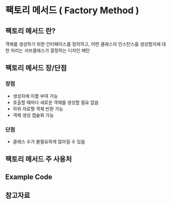 # 팩토리 메서드 ( Factory Method )
## 팩토리 메서드 란?
객체를 생성하기 위한 인터페이스를 정의하고, 어떤 클래스의 인스턴스를 생성할지에 대한 처리는 서브클래스가 결정하는 디자인 패턴

## 팩토리 메서드 장/단점
### 장점
- 생성자에 이름 부여 가능
- 호출할 때마다 새로운 객체를 생성할 필요 없음
- 하위 자료형 객체 반환 가능
- 객체 생성 캡슐화 가능
### 단점
- 클래스 수가 불필요하게 많아질 수 있음

## 팩토리 메서드 주 사용처

## Example Code

## 참고자료
